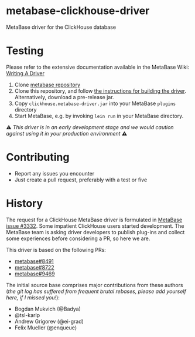 # metabase-clickhouse-driver
MetaBase driver for the ClickHouse database

# Testing

Please refer to the extensive documentation available in the MetaBase Wiki: [Writing A Driver](https://github.com/metabase/metabase/wiki/Writing-A-Driver)

1. Clone [metabase repository](https://github.com/metabase/metabase)
2. Clone this repository, and follow [the instructions for building the driver](https://github.com/metabase/metabase/wiki/Writing-a-Driver:-Packaging-a-Driver-&-Metabase-Plugin-Basics). Alternatively, download a pre-release jar.
3. Copy `clickhouse.metabase-driver.jar` into your MetaBase `plugins` directory
4. Start MetaBase, e.g. by invoking `lein run` in your MetaBase directory.

:warning: _This driver is in an early development stage and we would caution against using it in your production environment_ :warning:

# Contributing
* Report any issues you encounter
* Just create a pull request, preferably with a test or five

# History
The request for a ClickHouse MetaBase driver is formulated in [MetaBase issue #3332](https://github.com/metabase/metabase/issues/3332). Some impatient ClickHouse users started development. The MetaBase team is asking driver developers to publish plug-ins and collect some experiences before considering a PR, so here we are.

This driver is based on the following PRs:
* [metabase#8491](https://github.com/metabase/metabase/pull/8491)
* [metabase#8722](https://github.com/metabase/metabase/pull/8722)
* [metabase#9469](https://github.com/metabase/metabase/pull/9469)

The initial source base comprises major contributions from these authors (_the git log has suffered from frequent brutal rebases, please add yourself here, if I missed you!_):

* Bogdan Mukvich (@Badya)
* @tsl-karlp
* Andrew Grigorev (@ei-grad)
* Felix Mueller (@enqueue)
